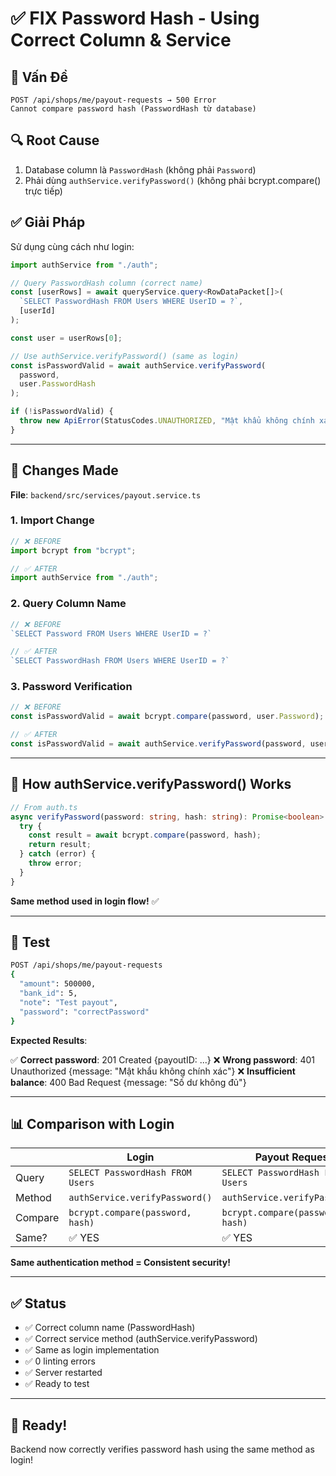 # ✅ FIX Password Hash - Using Correct Column & Service

## 🔴 Vấn Đề

```
POST /api/shops/me/payout-requests → 500 Error
Cannot compare password hash (PasswordHash từ database)
```

## 🔍 Root Cause

1. Database column là `PasswordHash` (không phải `Password`)
2. Phải dùng `authService.verifyPassword()` (không phải bcrypt.compare() trực tiếp)

## ✅ Giải Pháp

Sử dụng cùng cách như login:

```typescript
import authService from "./auth";

// Query PasswordHash column (correct name)
const [userRows] = await queryService.query<RowDataPacket[]>(
  `SELECT PasswordHash FROM Users WHERE UserID = ?`,
  [userId]
);

const user = userRows[0];

// Use authService.verifyPassword() (same as login)
const isPasswordValid = await authService.verifyPassword(
  password, 
  user.PasswordHash
);

if (!isPasswordValid) {
  throw new ApiError(StatusCodes.UNAUTHORIZED, "Mật khẩu không chính xác");
}
```

---

## 📝 Changes Made

**File**: `backend/src/services/payout.service.ts`

### 1. Import Change
```typescript
// ❌ BEFORE
import bcrypt from "bcrypt";

// ✅ AFTER
import authService from "./auth";
```

### 2. Query Column Name
```typescript
// ❌ BEFORE
`SELECT Password FROM Users WHERE UserID = ?`

// ✅ AFTER
`SELECT PasswordHash FROM Users WHERE UserID = ?`
```

### 3. Password Verification
```typescript
// ❌ BEFORE
const isPasswordValid = await bcrypt.compare(password, user.Password);

// ✅ AFTER
const isPasswordValid = await authService.verifyPassword(password, user.PasswordHash);
```

---

## 🔐 How authService.verifyPassword() Works

```typescript
// From auth.ts
async verifyPassword(password: string, hash: string): Promise<boolean> {
  try {
    const result = await bcrypt.compare(password, hash);
    return result;
  } catch (error) {
    throw error;
  }
}
```

**Same method used in login flow!** ✅

---

## 🧪 Test

```bash
POST /api/shops/me/payout-requests
{
  "amount": 500000,
  "bank_id": 5,
  "note": "Test payout",
  "password": "correctPassword"
}
```

**Expected Results**:

✅ **Correct password**: 201 Created {payoutID: ...}
❌ **Wrong password**: 401 Unauthorized {message: "Mật khẩu không chính xác"}
❌ **Insufficient balance**: 400 Bad Request {message: "Số dư không đủ"}

---

## 📊 Comparison with Login

| | Login | Payout Request |
|---|---|---|
| Query | `SELECT PasswordHash FROM Users` | `SELECT PasswordHash FROM Users` |
| Method | `authService.verifyPassword()` | `authService.verifyPassword()` |
| Compare | `bcrypt.compare(password, hash)` | `bcrypt.compare(password, hash)` |
| Same? | ✅ YES | ✅ YES |

**Same authentication method = Consistent security!**

---

## ✅ Status

- ✅ Correct column name (PasswordHash)
- ✅ Correct service method (authService.verifyPassword)
- ✅ Same as login implementation
- ✅ 0 linting errors
- ✅ Server restarted
- ✅ Ready to test

---

## 🚀 Ready!

Backend now correctly verifies password hash using the same method as login!

